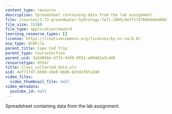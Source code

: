 ```yaml
---
content_type: resource
description: Spreadsheet containing data from the lab assignment.
file: /courses/1-72-groundwater-hydrology-fall-2005/4ef717d7bb8de8e066068e5daf8fa340_Class_collected_data.xls
file_size: 15360
file_type: application/msword
learning_resource_types: []
license: https://creativecommons.org/licenses/by-nc-sa/4.0/
ocw_type: OCWFile
parent_title: Cape Cod Trip
parent_type: CourseSection
parent_uid: 3a54956e-4719-9459-9f81-e69482a3cd40
resourcetype: Other
title: Class_collected_data.xls
uid: 4ef717d7-bb8d-e8e0-6606-8e5daf8fa340
video_files:
  video_thumbnail_file: null
video_metadata:
  youtube_id: null
---
```

Spreadsheet containing data from the lab assignment.